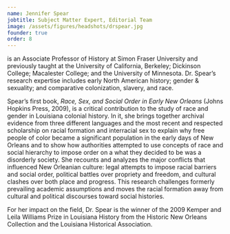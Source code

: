 ```yaml
---
name: Jennifer Spear
jobtitle: Subject Matter Expert, Editorial Team
image: /assets/figures/headshots/drspear.jpg
founder: true
order: 8
---
```

is an Associate Professor of History at Simon Fraser University and previously taught at the University of California, Berkeley; Dickinson College; Macalester College; and the University of Minnesota. Dr. Spear’s research expertise includes early North American history; gender & sexuality; and comparative colonization, slavery, and race.  

Spear’s first book, *Race, Sex, and Social Order in Early New Orleans* (Johns Hopkins Press, 2009), is a critical contribution to the study of race and gender in Louisiana colonial history. In it, she brings together archival evidence from three different languages and the most recent and respected scholarship on racial formation and interracial sex to explain why free people of color became a significant population in the early days of New Orleans and to show how authorities attempted to use concepts of race and social hierarchy to impose order on a what they decided to be was a disorderly society. She recounts and analyzes the major conflicts that influenced New Orleanian culture: legal attempts to impose racial barriers and social order, political battles over propriety and freedom, and cultural clashes over both place and progress. This research challenges formerly prevailing academic assumptions and moves the racial formation away from cultural and political discourses toward social histories.  

For her impact on the field, Dr. Spear is the winner of the 2009 Kemper and Leila Williams Prize in Louisiana History from the Historic New Orleans Collection and the Louisiana Historical Association.